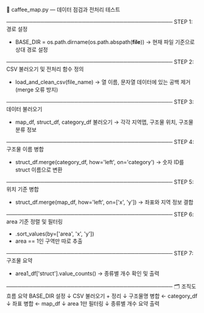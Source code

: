 📂 caffee_map.py — 데이터 점검과 전처리 테스트

────────────────────────────────────────────
STEP 1: 경로 설정
- BASE_DIR = os.path.dirname(os.path.abspath(__file__))
  → 현재 파일 기준으로 상대 경로 설정

────────────────────────────────────────────
STEP 2: CSV 불러오기 및 전처리 함수 정의
- load_and_clean_csv(file_name)
  → 열 이름, 문자열 데이터에 있는 공백 제거 (merge 오류 방지)

────────────────────────────────────────────
STEP 3: 데이터 불러오기
- map_df, struct_df, category_df 불러오기
  → 각각 지역맵, 구조물 위치, 구조물 분류 정보

────────────────────────────────────────────
STEP 4: 구조물 이름 병합
- struct_df.merge(category_df, how='left', on='category')
  → 숫자 ID를 struct 이름으로 변환

────────────────────────────────────────────
STEP 5: 위치 기준 병합
- struct_df.merge(map_df, how='left', on=['x', 'y'])
  → 좌표와 지역 정보 결합

────────────────────────────────────────────
STEP 6: area 기준 정렬 및 필터링
- .sort_values(by=['area', 'x', 'y'])
- area == 1인 구역만 따로 추출

────────────────────────────────────────────
STEP 7: 구조물 요약
- area1_df['struct'].value_counts()
  → 종류별 개수 확인 및 출력

────────────────────────────────────────────
🗂 조직도 흐름 요약
 BASE_DIR 설정
       ↓
 CSV 불러오기 + 정리
       ↓
 구조물명 병합 ← category_df
       ↓
 좌표 병합 ← map_df
       ↓
 area 1만 필터링
       ↓
 종류별 개수 요약 출력

